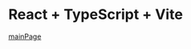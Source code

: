 # React + TypeScript + Vite

[mainPage](https://github.com/Eduardick1/UniversitiesReactLegacy-New/blob/main/updated-app/src/assets/Vite-React-TS.png) 
